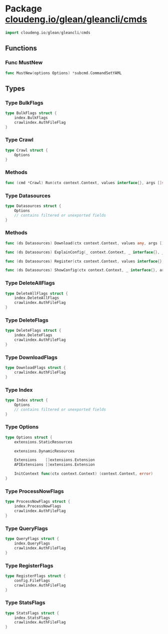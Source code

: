 # Package [cloudeng.io/glean/gleancli/cmds](https://pkg.go.dev/cloudeng.io/glean/gleancli/cmds?tab=doc)

```go
import cloudeng.io/glean/gleancli/cmds
```


## Functions
### Func MustNew
```go
func MustNew(options Options) *subcmd.CommandSetYAML
```



## Types
### Type BulkFlags
```go
type BulkFlags struct {
	index.BulkFlags
	crawlindex.AuthFileFlag
}
```


### Type Crawl
```go
type Crawl struct {
	Options
}
```

### Methods

```go
func (cmd *Crawl) Run(ctx context.Context, values interface{}, args []string) error
```




### Type Datasources
```go
type Datasources struct {
	Options
	// contains filtered or unexported fields
}
```

### Methods

```go
func (ds Datasources) Download(ctx context.Context, values any, args []string) error
```


```go
func (ds Datasources) ExplainConfig(_ context.Context, _ interface{}, _ []string) error
```


```go
func (ds Datasources) Register(ctx context.Context, values interface{}, args []string) error
```


```go
func (ds Datasources) ShowConfig(ctx context.Context, _ interface{}, args []string) error
```




### Type DeleteAllFlags
```go
type DeleteAllFlags struct {
	index.DeleteAllFlags
	crawlindex.AuthFileFlag
}
```


### Type DeleteFlags
```go
type DeleteFlags struct {
	index.DeleteFlags
	crawlindex.AuthFileFlag
}
```


### Type DownloadFlags
```go
type DownloadFlags struct {
	crawlindex.AuthFileFlag
}
```


### Type Index
```go
type Index struct {
	Options
	// contains filtered or unexported fields
}
```


### Type Options
```go
type Options struct {
	extensions.StaticResources

	extensions.DynamicResources

	Extensions    []extensions.Extension
	APIExtensions []extensions.Extension

	InitContext func(ctx context.Context) (context.Context, error)
}
```


### Type ProcessNowFlags
```go
type ProcessNowFlags struct {
	index.ProcessNowFlags
	crawlindex.AuthFileFlag
}
```


### Type QueryFlags
```go
type QueryFlags struct {
	index.QueryFlags
	crawlindex.AuthFileFlag
}
```


### Type RegisterFlags
```go
type RegisterFlags struct {
	config.FileFlags
	crawlindex.AuthFileFlag
}
```


### Type StatsFlags
```go
type StatsFlags struct {
	index.StatsFlags
	crawlindex.AuthFileFlag
}
```





